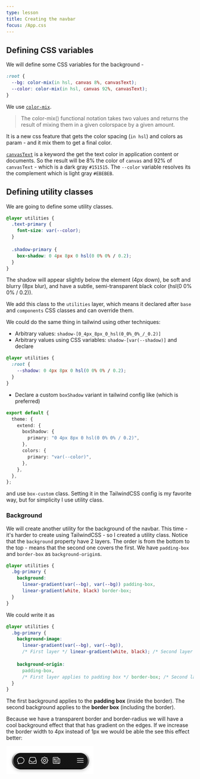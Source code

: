```yaml
---
type: lesson
title: Creating the navbar
focus: /App.css
---
```


## Defining CSS variables

We will define some CSS variables for the background -

```css
:root {
  --bg: color-mix(in hsl, canvas 8%, canvasText);
  --color: color-mix(in hsl, canvas 92%, canvasText);
}
```

We use [`color-mix`](https://developer.mozilla.org/en-US/docs/Web/CSS/color_value/color-mix).

> The color-mix() functional notation takes two <color> values and returns the result of mixing them in a given colorspace by a given amount.

It is a new css feature that gets the color spacing (`in hsl`) and colors as param -
and it mix them to get a final color.

[`canvasText`](https://developer.mozilla.org/en-US/docs/Web/CSS/system-color#canvastext) is a keyword the get the text color in application content or documents.
So the result will be 8% the color of `canvas` and 92% of `canvasText` - which is a dark gray `#151515`.
The `--color` variable resolves its the complement which is light gray `#EBEBEB`.

## Defining utility classes

We are going to define some utility classes.

```css
@layer utilities {
  .text-primary {
    font-size: var(--color);
  }

  .shadow-primary {
    box-shadow: 0 4px 8px 0 hsl(0 0% 0% / 0.2);
  }
}
```

The shadow will appear slightly below the element (4px down), be soft and blurry (8px blur), and have a subtle, semi-transparent black color (hsl(0 0% 0% / 0.2)).

We add this class to the `utilities` layer,
which means it declared after `base` and `components` CSS classes and can override them.

We could do the same thing in tailwind using other techniques:

- Arbitrary values: `shadow-[0_4px_8px_0_hsl(0_0%_0%_/_0.2)]`
- Arbitrary values using CSS variables: `shadow-[var(--shadow)]` and declare

```css
@layer utilities {
  :root {
    --shadow: 0 4px 8px 0 hsl(0 0% 0% / 0.2);
  }
}
```

- Declare a custom `boxShadow` variant in tailwind config like (which is preferred)

```ts
export default {
  theme: {
    extend: {
      boxShadow: {
        primary: "0 4px 8px 0 hsl(0 0% 0% / 0.2)",
      },
      colors: {
        primary: "var(--color)",
      },
    },
  },
};
```

and use `box-custom` class.
Setting it in the TailwindCSS config is my favorite way, but for simplicity I use utility class.

### Background

We will create another utility for the background of the navbar.
This time - it's harder to create using TailwindCSS - so I created a utility class.
Notice that the `background` property have 2 layers.
The order is from the bottom to the top - means that the second one covers the first.
We have `padding-box` and `border-box` as `background-origin`s.

```css
@layer utilities {
  .bg-primary {
    background:
      linear-gradient(var(--bg), var(--bg)) padding-box,
      linear-gradient(white, black) border-box;
  }
}
```

We could write it as

```css
@layer utilities {
  .bg-primary {
    background-image:
      linear-gradient(var(--bg), var(--bg)),
      /* First layer */ linear-gradient(white, black); /* Second layer */

    background-origin:
      padding-box,
      /* First layer applies to padding box */ border-box; /* Second layer applies to border box */
  }
}
```

The first background applies to the **padding box** (inside the border). The second background applies to the **border box** (including the border).

Because we have a transparent border and border-radius we will have a cool background effect that that has gradient on the edges.
If we increase the border width to 4px instead of 1px we would be able the see this effect better:

![img.png](border-4-gradient.png)
